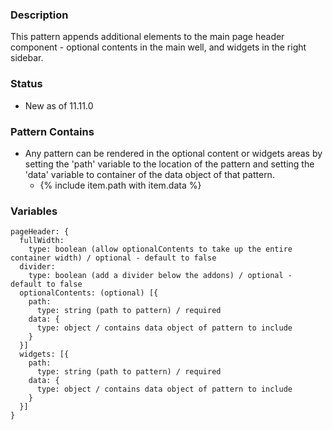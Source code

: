 ### Description
This pattern appends additional elements to the main page header component - optional contents in the main well, and widgets in the right sidebar.

### Status
* New as of 11.11.0

### Pattern Contains
* Any pattern can be rendered in the optional content or widgets areas by setting the 'path' variable to the location of the pattern and setting the 'data' variable to container of the data object of that pattern.  
  * {% include item.path with item.data %}

### Variables
~~~
pageHeader: {
  fullWidth: 
    type: boolean (allow optionalContents to take up the entire container width) / optional - default to false
  divider:
    type: boolean (add a divider below the addons) / optional - default to false
  optionalContents: (optional) [{
    path:
      type: string (path to pattern) / required
    data: {
      type: object / contains data object of pattern to include
    }
  }]
  widgets: [{
    path:
      type: string (path to pattern) / required
    data: {
      type: object / contains data object of pattern to include
    }
  }]
}
~~~
